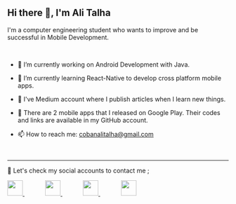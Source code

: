 ## Hi there 👋, I'm Ali Talha 

I'm a computer engineering student who wants to improve and be successful in Mobile Development.

<br>

- 🔭 I’m currently working on Android Development with Java.

- 🌱 I’m currently learning React-Native to develop cross platform mobile apps.

- 📝 I've Medium account where I publish articles when I learn new things.

- :iphone: There are 2 mobile apps that I released on Google Play. Their codes and links are available in my GitHub account.

- 📫 How to reach me: cobanalitalha@gmail.com

<br>

<hr>

:mag_right: Let's check  my social accounts to contact me ;


<a href="https://alitalhacoban.medium.com/"><img src="https://user-images.githubusercontent.com/64840495/131394736-53560497-2ece-4339-a2dc-1f723f605cf0.jpeg"   height="35" >  </a>&nbsp;&nbsp;&nbsp;&nbsp;&nbsp;&nbsp;&nbsp;&nbsp;&nbsp;&nbsp;&nbsp;
<a href="https://www.linkedin.com/in/ali-talha-%C3%A7oban-b06286205/"><img src="https://user-images.githubusercontent.com/64840495/131240332-e43862a6-c8ca-493e-bdf9-6623f499e69f.png"   height="35" >  </a>&nbsp;&nbsp;&nbsp;&nbsp;&nbsp;&nbsp;&nbsp;&nbsp;&nbsp;&nbsp;&nbsp;
<a href="https://www.instagram.com/talhalicbn/"><img src="https://user-images.githubusercontent.com/64840495/131240318-0f9be8a3-850d-424b-a576-22a812af3587.png"   height="35" >  </a>&nbsp;&nbsp;&nbsp;&nbsp;&nbsp;&nbsp;&nbsp;&nbsp;&nbsp;&nbsp;&nbsp;
<a href="https://discordapp.com/users/7869/"><img src="https://user-images.githubusercontent.com/64840495/131240333-9fc83a78-4300-4e85-bd9b-48b3d1fd33f4.png"   height="35" >  </a>




